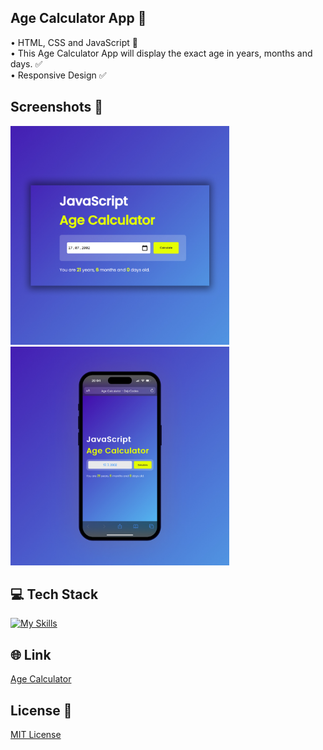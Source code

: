## Age Calculator App 🧮 
• HTML, CSS and JavaScript 📂 <br>
• This Age Calculator App will display the exact age in years, months and days. ✅ <br>
• Responsive Design ✅

## Screenshots 📱
<img src="img/1 Age Calculator.jpg" width="350"> <img src="img/2 Age Calculator.jpg" width="350">

## 💻 Tech Stack
[![My Skills](https://skillicons.dev/icons?i=html,css,javascript)](https://skillicons.dev)

## 🌐 Link
<a href="https://age-calculator-dejvcodes.netlify.app/">Age Calculator</a>

## License 🔐
[MIT License](LICENSE)
